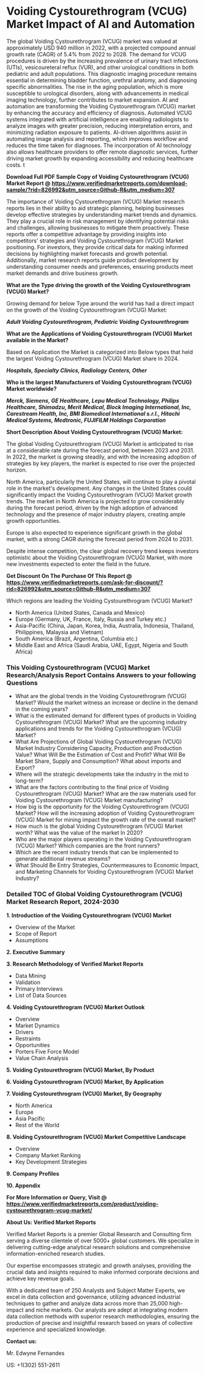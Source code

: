 <meta name="title" content="Global  Voiding Cystourethrogram (VCUG) Market Impact of AI and Automation"><meta name="description" content="  The global Voiding Cystourethrogram (VCUG) market was valued at approximately USD 940 million in 2022, with a projected compound annual growth rate (CAGR) of 5.4% from "><meta name="title" content=" Voiding Cystourethrogram (VCUG) Market Size, Share, Scope, Trends, Growth, Opportunities, Analysis, Forecast"> <h1>Voiding Cystourethrogram (VCUG) Market Impact of AI and Automation</h1> The global Voiding Cystourethrogram (VCUG) market was valued at approximately USD 940 million in 2022, with a projected compound annual growth rate (CAGR) of 5.4% from 2022 to 2028. The demand for VCUG procedures is driven by the increasing prevalence of urinary tract infections (UTIs), vesicoureteral reflux (VUR), and other urological conditions in both pediatric and adult populations. This diagnostic imaging procedure remains essential in determining bladder function, urethral anatomy, and diagnosing specific abnormalities. The rise in the aging population, which is more susceptible to urological disorders, along with advancements in medical imaging technology, further contributes to market expansion. AI and automation are transforming the Voiding Cystourethrogram (VCUG) market by enhancing the accuracy and efficiency of diagnosis. Automated VCUG systems integrated with artificial intelligence are enabling radiologists to analyze images with greater precision, reducing interpretation errors, and minimizing radiation exposure to patients. AI-driven algorithms assist in automating image analysis and reporting, which improves workflow and reduces the time taken for diagnoses. The incorporation of AI technology also allows healthcare providers to offer remote diagnostic services, further driving market growth by expanding accessibility and reducing healthcare costs. t</p><p id="" class=""><strong>Download Full PDF Sample Copy of Voiding Cystourethrogram (VCUG) Market Report @ <a href="https://www.verifiedmarketreports.com/download-sample/?rid=826992&utm_source=Github-R&utm_medium=307" target="_blank">https://www.verifiedmarketreports.com/download-sample/?rid=826992&utm_source=Github-R&utm_medium=307</a></strong></p><p>The importance of&nbsp;Voiding Cystourethrogram (VCUG) Market research reports lies in their ability to aid strategic planning, helping businesses develop effective strategies by understanding market trends and dynamics. They play a crucial role in risk management by identifying potential risks and challenges, allowing businesses to mitigate them proactively. These reports offer a competitive advantage by providing insights into competitors' strategies and Voiding Cystourethrogram (VCUG) Market positioning. For investors, they provide critical data for making informed decisions by highlighting market forecasts and growth potential. Additionally, market research reports guide product development by understanding consumer needs and preferences, ensuring products meet market demands and drive business growth.</p><p><strong>What are the&nbsp;Type driving the growth of the Voiding Cystourethrogram (VCUG) Market?</strong></p><p id="" class="">Growing demand for below Type around the world has had a direct impact on the growth of the Voiding Cystourethrogram (VCUG) Market:</p><em><strong>Adult Voiding Cystourethrogram, Pediatric Voiding Cystourethrogram</strong></em></p><strong>What are the&nbsp;Applications&nbsp;of Voiding Cystourethrogram (VCUG) Market available in the Market?</strong></p><p id="" class="">Based on Application the Market is categorized into Below types that held the largest Voiding Cystourethrogram (VCUG) Market share In 2024.</p><em><strong>Hospitals, Specialty Clinics, Radiology Centers, Other</strong></em></p><strong>Who is the largest Manufacturers of Voiding Cystourethrogram (VCUG) Market worldwide?</strong></p><p><em><strong>Merck, Siemens, GE Healthcare, Lepu Medical Technology, Philips Healthcare, Shimadzu, Merit Medical, Block Imaging International, Inc, Carestream Health, Inc, BMI Biomedical International s.r.l., Hitachi Medical Systems, Medtronic, FUJIFILM Holdings Corporation</strong></em></p><p id="" class=""><strong>Short Description About Voiding Cystourethrogram (VCUG) Market:</strong></p><p>The global Voiding Cystourethrogram (VCUG) Market is anticipated to rise at a considerable rate during the forecast period, between 2023 and 2031. In 2022, the market is growing steadily, and with the increasing adoption of strategies by key players, the market is expected to rise over the projected horizon.</p><p>North America, particularly the United States, will continue to play a pivotal role in the market's development. Any changes in the United States could significantly impact the Voiding Cystourethrogram (VCUG) Market growth trends. The market in North America is projected to grow considerably during the forecast period, driven by the high adoption of advanced technology and the presence of major industry players, creating ample growth opportunities.</p><p>Europe is also expected to experience significant growth in the global market, with a strong CAGR during the forecast period from 2024 to 2031.</p><p>Despite intense competition, the clear global recovery trend keeps investors optimistic about the Voiding Cystourethrogram (VCUG) Market, with more new investments expected to enter the field in the future.</p><p id="" class=""><strong>Get Discount On The Purchase Of This Report @ <a href="https://www.verifiedmarketreports.com/ask-for-discount/?rid=826992&utm_source=Github-R&utm_medium=307" target="_blank">https://www.verifiedmarketreports.com/ask-for-discount/?rid=826992&utm_source=Github-R&utm_medium=307</a></strong></p>Which regions are leading the Voiding Cystourethrogram (VCUG) Market?</p><ul><li>North America (United States, Canada and Mexico)</li><li>Europe (Germany, UK, France, Italy, Russia and Turkey etc.)</li><li>Asia-Pacific (China, Japan, Korea, India, Australia, Indonesia, Thailand, Philippines, Malaysia and Vietnam)</li><li>South America (Brazil, Argentina, Columbia etc.)</li><li>Middle East and Africa (Saudi Arabia, UAE, Egypt, Nigeria and South Africa)</li></ul><h3 id="" class="">This Voiding Cystourethrogram (VCUG) Market Research/Analysis Report Contains Answers to your following Questions</h3><ul><li>What are the global trends in the Voiding Cystourethrogram (VCUG) Market? Would the market witness an increase or decline in the demand in the coming years?</li><li>What is the estimated demand for different types of products in Voiding Cystourethrogram (VCUG) Market? What are the upcoming industry applications and trends for the Voiding Cystourethrogram (VCUG) Market?</li><li>What Are Projections of Global Voiding Cystourethrogram (VCUG) Market Industry Considering Capacity, Production and Production Value? What Will Be the Estimation of Cost and Profit? What Will Be Market Share, Supply and Consumption? What about imports and Export?</li><li>Where will the strategic developments take the industry in the mid to long-term?</li><li>What are the factors contributing to the final price of Voiding Cystourethrogram (VCUG) Market? What are the raw materials used for Voiding Cystourethrogram (VCUG) Market manufacturing?</li><li>How big is the opportunity for the Voiding Cystourethrogram (VCUG) Market? How will the increasing adoption of Voiding Cystourethrogram (VCUG) Market for mining impact the growth rate of the overall market?</li><li>How much is the global Voiding Cystourethrogram (VCUG) Market worth? What was the value of the market In 2020?</li><li>Who are the major players operating in the Voiding Cystourethrogram (VCUG) Market? Which companies are the front runners?</li><li>Which are the recent industry trends that can be implemented to generate additional revenue streams?</li><li>What Should Be Entry Strategies, Countermeasures to Economic Impact, and Marketing Channels for Voiding Cystourethrogram (VCUG) Market Industry?</li></ul><h3 id="" class="">Detailed TOC of Global Voiding Cystourethrogram (VCUG) Market Research Report, 2024-2030</h3><p id="" class=""><strong>1. Introduction of the Voiding Cystourethrogram (VCUG) Market</strong></p><ul><li>Overview of the Market</li><li>Scope of Report</li><li>Assumptions</li></ul><p id="" class=""><strong>2. Executive Summary</strong></p><p id="" class=""><strong>3. Research Methodology of Verified Market Reports</strong></p><ul><li>Data Mining</li><li>Validation</li><li>Primary Interviews</li><li>List of Data Sources</li></ul><p id="" class=""><strong>4. Voiding Cystourethrogram (VCUG) Market Outlook</strong></p><ul><li>Overview</li><li>Market Dynamics</li><li>Drivers</li><li>Restraints</li><li>Opportunities</li><li>Porters Five Force Model</li><li>Value Chain Analysis</li></ul><p id="" class=""><strong>5. Voiding Cystourethrogram (VCUG) Market, By Product</strong></p><p id="" class=""><strong>6. Voiding Cystourethrogram (VCUG) Market, By Application</strong></p><p id="" class=""><strong>7. Voiding Cystourethrogram (VCUG) Market, By Geography</strong></p><ul><li>North America</li><li>Europe</li><li>Asia Pacific</li><li>Rest of the World</li></ul><p id="" class=""><strong>8. Voiding Cystourethrogram (VCUG) Market Competitive Landscape</strong></p><ul><li>Overview</li><li>Company Market Ranking</li><li>Key Development Strategies</li></ul><p id="" class=""><strong>9. Company Profiles</strong></p><p id="" class=""><strong>10. Appendix</strong></p><p id="" class=""><strong>For More Information or Query, Visit @ <a href="https://www.verifiedmarketreports.com/product/voiding-cystourethrogram-vcug-market/" target="_blank">https://www.verifiedmarketreports.com/product/voiding-cystourethrogram-vcug-market/</a></strong></p><p id="" class=""><strong>About Us: Verified Market Reports</strong></p><p id="" class="">Verified Market Reports is a premier Global Research and Consulting firm serving a diverse clientele of over 5000+ global customers. We specialize in delivering cutting-edge analytical research solutions and comprehensive information-enriched research studies.</p><p id="" class="">Our expertise encompasses strategic and growth analyses, providing the crucial data and insights required to make informed corporate decisions and achieve key revenue goals.</p><p id="" class="">With a dedicated team of 250 Analysts and Subject Matter Experts, we excel in data collection and governance, utilizing advanced industrial techniques to gather and analyze data across more than 25,000 high-impact and niche markets. Our analysts are adept at integrating modern data collection methods with superior research methodologies, ensuring the production of precise and insightful research based on years of collective experience and specialized knowledge.</p><p id="" class=""><strong>Contact us:</strong></p><p id="" class="">Mr. Edwyne Fernandes</p><p id="" class="">US: +1(302) 551-2611</p>